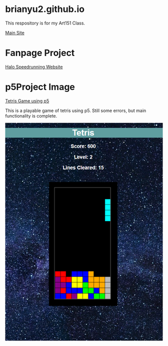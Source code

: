 # brianyu2.github.io
This respository is for my Art151 Class.

[Main Site](https://brianyu2.github.io/)

# Fanpage Project
[Halo Speedrunning Website](https://brianyu2.github.io/ce.html)

# p5Project Image
[Tetris Game using p5](https://brianyu2.github.io/p5project.html)

This is a playable game of tetris using p5. Still some errors, but main functionality is complete.

![Tetris Image](/images/tetris.PNG)
